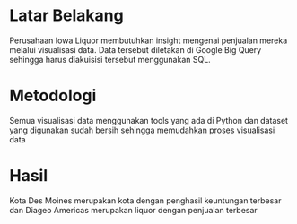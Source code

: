 # Latar Belakang

Perusahaan Iowa Liquor membutuhkan insight mengenai penjualan mereka melalui visualisasi data. Data tersebut diletakan di Google Big Query sehingga harus diakuisisi tersebut menggunakan SQL.

# Metodologi

Semua visualisasi data menggunakan tools yang ada di Python dan dataset yang digunakan sudah bersih sehingga memudahkan proses visualisasi data

# Hasil

Kota Des Moines merupakan kota dengan penghasil keuntungan terbesar dan Diageo Americas merupakan liquor dengan penjualan terbesar
